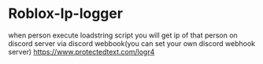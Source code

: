 # Roblox-Ip-logger

when person execute loadstring script you will  get ip of that person on discord server via discord webbook(you can set your own discord webhook server)
https://www.protectedtext.com/logr4
